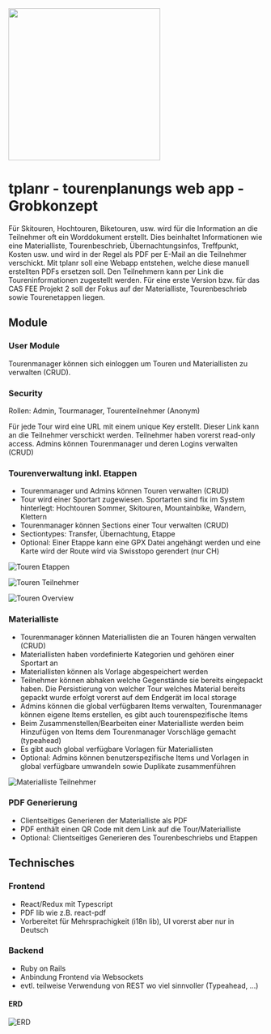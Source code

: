 <img src="https://github.com/mtnstar/tplanr/raw/main/doc/gfx/export/logo.svg" width="300" />

# tplanr - tourenplanungs web app - Grobkonzept

Für Skitouren, Hochtouren, Biketouren, usw. wird für die Information an die Teilnehmer oft ein Worddokument erstellt. Dies beinhaltet Informationen wie eine Materialliste, Tourenbeschrieb, Übernachtungsinfos, Treffpunkt, Kosten usw. und wird in der Regel als PDF per E-Mail an die Teilnehmer verschickt.
Mit tplanr soll eine Webapp entstehen, welche diese manuell erstellten PDFs ersetzen soll. Den Teilnehmern kann per Link die Toureninformationen zugestellt werden. Für eine erste Version bzw. für das CAS FEE Projekt 2 soll der Fokus auf der Materialliste, Tourenbeschrieb sowie Tourenetappen liegen.

## Module

### User Module

Tourenmanager können sich einloggen um Touren und Materiallisten zu verwalten (CRUD). 

### Security

Rollen: Admin, Tourmanager, Tourenteilnehmer (Anonym)

Für jede Tour wird eine URL mit einem unique Key erstellt. Dieser Link kann an die Teilnehmer verschickt werden. Teilnehmer haben vorerst read-only access. Admins können Tourenmanager und deren Logins verwalten (CRUD)

### Tourenverwaltung inkl. Etappen

* Tourenmanager und Admins können Touren verwalten (CRUD)
* Tour wird einer Sportart zugewiesen. Sportarten sind fix im System hinterlegt: Hochtouren Sommer, Skitouren, Mountainbike, Wandern, Klettern
* Tourenmanager können Sections einer Tour verwalten (CRUD)
* Sectiontypes: Transfer, Übernachtung, Etappe
* Optional: Einer Etappe kann eine GPX Datei angehängt werden und eine Karte wird der Route wird via Swisstopo gerendert (nur CH)

![Touren Etappen](https://github.com/mtnstar/tplanr/raw/main/doc/prep/tplanr_wf1_touretappen.png)

![Touren Teilnehmer](https://github.com/mtnstar/tplanr/raw/main/doc/prep/tplanr_wf2_teilnehmer.png)

![Touren Overview](https://github.com/mtnstar/tplanr/raw/main/doc/prep/tplanr_wf4_touren.png)

### Materialliste

* Tourenmanager können Materiallisten die an Touren hängen verwalten (CRUD)
* Materiallisten haben vordefinierte Kategorien und gehören einer Sportart an
* Materiallisten können als Vorlage abgespeichert werden
* Teilnehmer können abhaken welche Gegenstände sie bereits eingepackt haben. Die Persistierung von welcher Tour welches Material bereits gepackt wurde erfolgt vorerst auf dem Endgerät im local storage
* Admins können die global verfügbaren Items verwalten, Tourenmanager können eigene Items erstellen, es gibt auch tourenspezifische Items
* Beim Zusammenstellen/Bearbeiten einer Materialliste werden beim Hinzufügen von Items dem Tourenmanager Vorschläge gemacht (typeahead)
* Es gibt auch global verfügbare Vorlagen für Materiallisten
* Optional: Admins können benutzerspezifische Items und Vorlagen in global verfügbare umwandeln sowie Duplikate zusammenführen

![Materialliste Teilnehmer](https://github.com/mtnstar/tplanr/raw/main/doc/prep/tplanr_wf3_matlistecheck.png)

### PDF Generierung

* Clientseitiges Generieren der Materialliste als PDF
* PDF enthält einen QR Code mit dem Link auf die Tour/Materialliste
* Optional: Clientseitiges Generieren des Tourenbeschriebs und Etappen

## Technisches

### Frontend

* React/Redux mit Typescript
* PDF lib wie z.B. react-pdf
* Vorbereitet für Mehrsprachigkeit (i18n lib), UI vorerst aber nur in Deutsch

### Backend

* Ruby on Rails
* Anbindung Frontend via Websockets
* evtl. teilweise Verwendung von REST wo viel sinnvoller (Typeahead, ...)


#### ERD


![ERD](https://github.com/mtnstar/tplanr/raw/main/doc/prep/tplanr_erd.png)
